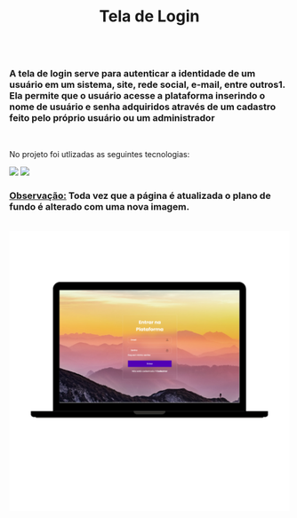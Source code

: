 <h1 align= center>Tela de Login</h1>
<br>
<br>
<h3>A tela de login serve para autenticar a identidade de um usuário em um sistema, site, rede social, e-mail, entre outros1. Ela permite que o usuário acesse a plataforma inserindo o nome de usuário e senha adquiridos através de um cadastro feito pelo próprio usuário ou um administrador</h3>
<br>
<p> No projeto foi utlizadas as seguintes tecnologias:</p>

<img src="https://img.shields.io/badge/HTML5-E34F26?style=for-the-badge&logo=html5&logoColor=white">
<img src="https://img.shields.io/badge/CSS3-1572B6?style=for-the-badge&logo=css3&logoColor=white">

<br>

 <h3> <u>Observação:</u>  Toda vez que a página é atualizada o plano de fundo é alterado com uma nova imagem.</h3>

<br>
<img src="https://github.com/SidemarOliveira/Projeto-Tela-de-Login/blob/main/assets/imagem%20Laptop%20(2).png?raw=true">
<br>

